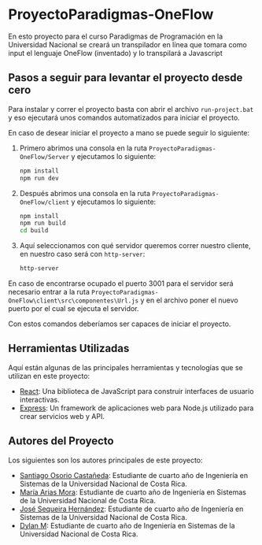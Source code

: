 # ProyectoParadigmas-OneFlow
En esto proyecto para el curso Paradigmas de Programación en la Universidad Nacional se creará un transpilador en línea que tomara como input el lenguaje OneFlow (inventado) y lo transpilará a Javascript

## Pasos a seguir para levantar el proyecto desde cero

Para instalar y correr el proyecto basta con abrir el archivo `run-project.bat` y eso ejecutará unos comandos automatizados para iniciar el proyecto.

En caso de desear iniciar el proyecto a mano se puede seguir lo siguiente:

1. Primero abrimos una consola en la ruta `ProyectoParadigmas-OneFlow/Server` y ejecutamos lo siguiente:

    ```bash
    npm install
    npm run dev
    ```

2. Después abrimos una consola en la ruta `ProyectoParadigmas-OneFlow/client` y ejecutamos lo siguiente:

    ```bash
    npm install
    npm run build
    cd build
    ```

3. Aquí seleccionamos con qué servidor queremos correr nuestro cliente, en nuestro caso será con `http-server`:

    ```bash
    http-server
    ```

En caso de encontrarse ocupado el puerto 3001 para el servidor será necesario entrar a la ruta `ProyectoParadigmas-OneFlow\client\src\componentes\Url.js` y en el archivo poner el nuevo puerto por el cual se ejecuta el servidor.

Con estos comandos deberíamos ser capaces de iniciar el proyecto.


## Herramientas Utilizadas

Aquí están algunas de las principales herramientas y tecnologías que se utilizan en este proyecto:

- [React](https://reactjs.org/): Una biblioteca de JavaScript para construir interfaces de usuario interactivas.
- [Express](https://expressjs.com/): Un framework de aplicaciones web para Node.js utilizado para crear servicios web y API.

## Autores del Proyecto

Los siguientes son los autores principales de este proyecto:

- [Santiago Osorio Castañeda](https://github.com/Osorio-Tiago): Estudiante de cuarto año de Ingeniería en Sistemas de la Universidad Nacional de Costa Rica.
- [María Arias Mora](https://github.com/PaulaTomoko): Estudiante de cuarto año de Ingeniería en Sistemas de la Universidad Nacional de Costa Rica.
- [José Sequeira Hernández](https://github.com/Jose0696): Estudiante de cuarto año de Ingeniería en Sistemas de la Universidad Nacional de Costa Rica.
- [Dylan M](https://github.com/dylancr27): Estudiante de cuarto año de Ingeniería en Sistemas de la Universidad Nacional de Costa Rica.


